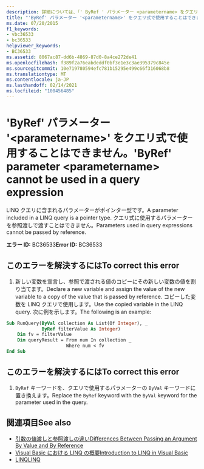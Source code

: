 ```yaml
---
description: 詳細については、「' ByRef ' パラメーター <parametername> をクエリ式で使用することはできません
title: "'ByRef' パラメーター '<parametername>' をクエリ式で使用することはできません。"
ms.date: 07/20/2015
f1_keywords:
- vbc36533
- bc36533
helpviewer_keywords:
- BC36533
ms.assetid: 8067ac87-dd6b-4869-87d0-8a4ce272de41
ms.openlocfilehash: f389f2a76eabdeddf0bf3e1e3c3ae395379c845e
ms.sourcegitcommit: 10e719780594efc781b15295e499c66f316068b8
ms.translationtype: MT
ms.contentlocale: ja-JP
ms.lasthandoff: 02/14/2021
ms.locfileid: "100456485"
---
```

# <a name="byref-parameter-parametername-cannot-be-used-in-a-query-expression"></a><span data-ttu-id="b35ff-103">'ByRef' パラメーター '\<parametername>' をクエリ式で使用することはできません。</span><span class="sxs-lookup"><span data-stu-id="b35ff-103">'ByRef' parameter \<parametername> cannot be used in a query expression</span></span>

<span data-ttu-id="b35ff-104">LINQ クエリに含まれるパラメーターがポインター型です。</span><span class="sxs-lookup"><span data-stu-id="b35ff-104">A parameter included in a LINQ query is a pointer type.</span></span> <span data-ttu-id="b35ff-105">クエリ式に使用するパラメーターを参照渡しで渡すことはできません。</span><span class="sxs-lookup"><span data-stu-id="b35ff-105">Parameters used in query expressions cannot be passed by reference.</span></span>  
  
 <span data-ttu-id="b35ff-106">**エラー ID:** BC36533</span><span class="sxs-lookup"><span data-stu-id="b35ff-106">**Error ID:** BC36533</span></span>  
  
## <a name="to-correct-this-error"></a><span data-ttu-id="b35ff-107">このエラーを解決するには</span><span class="sxs-lookup"><span data-stu-id="b35ff-107">To correct this error</span></span>  
  
1. <span data-ttu-id="b35ff-108">新しい変数を宣言し、参照で渡される値のコピーにその新しい変数の値を割り当てます。</span><span class="sxs-lookup"><span data-stu-id="b35ff-108">Declare a new variable and assign the value of the new variable to a copy of the value that is passed by reference.</span></span> <span data-ttu-id="b35ff-109">コピーした変数を LINQ クエリで使用します。</span><span class="sxs-lookup"><span data-stu-id="b35ff-109">Use the copied variable in the LINQ query.</span></span> <span data-ttu-id="b35ff-110">次に例を示します。</span><span class="sxs-lookup"><span data-stu-id="b35ff-110">The following is an example:</span></span>  
  
```vb  
Sub RunQuery(ByVal collection As List(Of Integer), _  
             ByRef filterValue As Integer)  
    Dim fv = filterValue  
    Dim queryResult = From num In collection _  
                      Where num < fv  
End Sub  
```  
  
## <a name="to-correct-this-error"></a><span data-ttu-id="b35ff-111">このエラーを解決するには</span><span class="sxs-lookup"><span data-stu-id="b35ff-111">To correct this error</span></span>  
  
1. <span data-ttu-id="b35ff-112">`ByRef` キーワードを、クエリで使用するパラメーターの `ByVal` キーワードに置き換えます。</span><span class="sxs-lookup"><span data-stu-id="b35ff-112">Replace the `ByRef` keyword with the `ByVal` keyword for the parameter used in the query.</span></span>  
  
## <a name="see-also"></a><span data-ttu-id="b35ff-113">関連項目</span><span class="sxs-lookup"><span data-stu-id="b35ff-113">See also</span></span>

- [<span data-ttu-id="b35ff-114">引数の値渡しと参照渡しの違い</span><span class="sxs-lookup"><span data-stu-id="b35ff-114">Differences Between Passing an Argument By Value and By Reference</span></span>](../programming-guide/language-features/procedures/differences-between-passing-an-argument-by-value-and-by-reference.md)
- [<span data-ttu-id="b35ff-115">Visual Basic における LINQ の概要</span><span class="sxs-lookup"><span data-stu-id="b35ff-115">Introduction to LINQ in Visual Basic</span></span>](../programming-guide/language-features/linq/introduction-to-linq.md)
- [<span data-ttu-id="b35ff-116">LINQ</span><span class="sxs-lookup"><span data-stu-id="b35ff-116">LINQ</span></span>](../programming-guide/language-features/linq/index.md)
